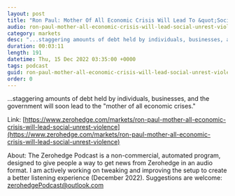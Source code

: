 ```yaml
---
layout: post
title: "Ron Paul: Mother Of All Economic Crisis Will Lead To &quot;Social Unrest &amp; Violence&quot;"
audio: ron-paul-mother-all-economic-crisis-will-lead-social-unrest-violence-1
category: markets
desc: "...staggering amounts of debt held by individuals, businesses, and the government will soon lead to the &quot;mother of all economic crises.&quot;"
duration: 00:03:11
length: 191
datetime: Thu, 15 Dec 2022 03:35:00 +0000
tags: podcast
guid: ron-paul-mother-all-economic-crisis-will-lead-social-unrest-violence-0
order: 0
---
```

...staggering amounts of debt held by individuals, businesses, and the government will soon lead to the &quot;mother of all economic crises.&quot;

Link: [https://www.zerohedge.com/markets/ron-paul-mother-all-economic-crisis-will-lead-social-unrest-violence](https://www.zerohedge.com/markets/ron-paul-mother-all-economic-crisis-will-lead-social-unrest-violence)

About: The Zerohedge Podcast is a non-commercial, automated program, designed to give people a way to get news from Zerohedge in an audio format.  I am actively working on tweaking and improving the setup to create a better listening experience (December 2022).  Suggestions are welcome: [zerohedgePodcast@outlook.com](mailto:zerohedgePodcast@outlook.com)